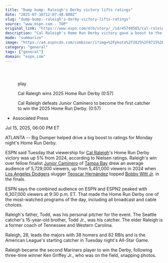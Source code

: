 ```yaml
---
title: "Dump bump: Raleigh's Derby victory lifts ratings"
date: "2025-07-16T12:07:48.000Z"
slug: "dump-bump:-raleigh's-derby-victory-lifts-ratings"
source: "www.espn.com - TOP"
original_link: "https://www.espn.com/mlb/story/_/id/45748565/cal-raleigh-home-run-derby-win-boosts-espn-ratings-5"
description: "Cal Raleigh's Home Run Derby victory gave a boost to the ratings, as viewership was up 5% from 2024, according to Nielsen ratings."
mode: "summarize"
image: "https://a4.espncdn.com/combiner/i?img=%2Fphoto%2F2025%2F0715%2Fr1519245_1296x729_16%2D9.jpg"
category: "general"
tags: ["general"]
domain: "espn.com"
---
```

<div id="readability-page-1" class="page"><section id="article-feed" data-behavior="author_overlay article_header_news_feed_item_meta article_legal_footer"><article data-id="45748565" data-behavior="story_scroll story_progress" data-src="/mlb/story/_/id/45748565/cal-raleigh-home-run-derby-win-boosts-espn-ratings-5"><div><header></header><figure data-video="watch,640,360,45743526,whitelist-AU|AR|BJ|CF|FM|TT|MZ|BS|VG|SC|BF|LS|NG|SL|AG|EC|MV|LR|NA|MU|SD|MW|MX|CR|SX|GM|GP|GW|NI|BB|GN|NE|GY|UG|GD|SV|ZM|SN|FK|US|AS|GU|MP|PR|VI|UM|GB|UK|CL|ST|PY|CO|GQ|SO|KE|MQ|MH|VC|NZ|AW|TC|TD|CU|CV|MF|BO|BM|CM|DJ|KM|BQ|PW|PA|NL|JM|UY|AI|PE|BZ|BW|MR|MG|CI|SS|GT|TZ|FJ|BL|CG|BI|GA|MS|VE|TG|GH|LC|ER|RW|ML|AO|SZ|HT|CD|KY|ZA|KN|RE|DO|HN|" data-cerebro-id="6875c2fcf9cb241c51c5db81" data-title="Cal Raleigh wins 2025 Home Run Derby" data-source="espn" data-contributing-partner="wsc"><div><picture><source srcset="https://a.espncdn.com/combiner/i?img=%2Fmedia%2Fmotion%2F2025%2F0714%2Fss_20250714_225453380_28955471408%2Fss_20250714_225453380_28955471408.jpg&amp;w=943&amp;h=530&amp;cquality=80&amp;format=jpg" media="(min-width: 376px)"><source srcset="https://a.espncdn.com/combiner/i?img=%2Fmedia%2Fmotion%2F2025%2F0714%2Fss_20250714_225453380_28955471408%2Fss_20250714_225453380_28955471408.jpg&amp;w=375&amp;cquality=80, https://a.espncdn.com/combiner/i?img=%2Fmedia%2Fmotion%2F2025%2F0714%2Fss_20250714_225453380_28955471408%2Fss_20250714_225453380_28955471408.jpg&amp;w=750&amp;cquality=40&amp;format=jpg 2x" media="(max-width: 375px)"></picture><p><span data-id="45743526">play</span></p></div><figcaption><div><p><span>Cal Raleigh wins 2025 Home Run Derby (0:57)</span></p><p>Cal Raleigh defeats Junior Caminero to become the first catcher to win the 2025 Home Run Derby. (0:57)</p></div></figcaption></figure><div><div><ul><li><p>Associated Press</p></li></ul><p><span>Jul 15, 2025, 06:00 PM ET</span></p></div><p>ATLANTA -- Big Dumper helped drive a big boost to ratings for Monday night's Home Run Derby.</p><p>ESPN said Tuesday that viewership for <a href="https://www.espn.com/mlb/player/_/id/41292/cal-raleigh">Cal Raleigh</a>'s Home Run Derby victory was up 5% from 2024, according to Nielsen ratings. Raleigh's win over fellow finalist <a href="https://www.espn.com/mlb/player/_/id/4905921/junior-caminero">Junior Caminero</a> of <a href="https://www.espn.com/mlb/team/_/name/tb/tampa-bay-rays">Tampa Bay</a> drew an average audience of 5,729,000 viewers, up from 5,451,000 viewers in 2024 when <a href="https://www.espn.com/mlb/team/_/name/lad/los-angeles-dodgers">Los Angeles Dodgers</a> slugger <a href="https://www.espn.com/mlb/player/_/id/33377">Teoscar Hernández</a> topped <a href="https://www.espn.com/mlb/player/_/id/42403/bobby-witt-jr">Bobby Witt Jr</a>. in the finals.</p><p>ESPN says the combined audience on ESPN and ESPN2 peaked with 6,307,000 viewers at 9:30 p.m. ET. That made the Home Run Derby one of the most-watched programs of the day, including all broadcast and cable choices.</p><p>Raleigh's father, Todd, was his personal pitcher for the event. The Seattle catcher's 15-year-old brother, Todd Jr., was his catcher. The elder Raleigh is a former coach of Tennessee and Western Carolina.</p><p>Raleigh, 28, leads the majors with 38 homers and 82 RBIs and is the American League's starting catcher in Tuesday night's All-Star Game.</p><p>Raleigh became the second Mariners player to win the Derby, following three-time winner Ken Griffey Jr., who was on the field, snapping photos.</p>
</div></div></article></section></div>